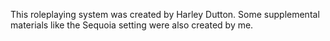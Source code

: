 This roleplaying system was created by Harley Dutton. Some supplemental materials like the Sequoia setting were also created by me.
